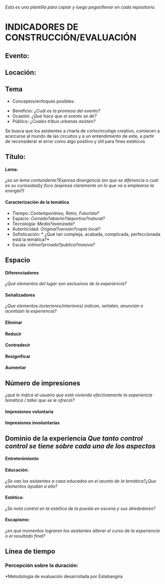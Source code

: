 *Esta es una plantilla para copiar y luego pegar/llenar en cada repositorio.*

# INDICADORES DE CONSTRUCCIÓN/EVALUACIÓN




## Evento:

## Locación:

## Tema
* Conceptos/enfoques posibles:
- Beneficio: *¿Cuál es la promesa del evento?*
- Ocasión: *¿Qué hace que el evento se dé?*
- Público: *¿Cuales tribus urbanas asisten?*


Se busca que los asistentes a charla de cortocircuitaje creativo, comiecen a acercarse al mundo de las circuitos y a un entendimiento de este, a partir de reconsiderar el error como algo positivo y útil para fines estéticos









## Título:

#### Lema:
*¿es un lema contundente?Expresa divergencia (en que se diferencia o cual es su curiosidad)y foco (expresa claramente en lo que va a emplearse la energía?)*

#### Caracterización de la temática
* Tiempo: *Contemporáneo, Retro, Futurista?*
* Espacio: *Cerrado?abierto?deportivo?natural?*
* Tecnología: *Media?avanzada?*
* Autenticidad: *Original?versión?copia local?*
* Sofisticación: * ¿Qué tan compleja, acabada, complicada,
perfeccionada está la temática?*
* Escala :*intima?privada?publica?masiva?*

## Espacio
#### Diferenciadores
*¿Qué elementos del lugar son exclusivos de la experiencia?*

#### Señalizadores
*¿Que elementos (exteriores/interiores) indican, señalan, anuncian o acentúan la experiencia?*
#### Eliminar

#### Reducir

#### Contradecir

#### Resignificar

#### Aumentar

## Número de impresiones
*¿qué le indica al usuario que está viviendo efectivamente la experiencia temática / taller que se le ofreció?*

#### Impresiones voluntaria

#### Impresiones involuntarias


## Dominio de la experiencia *Que tanto control control se tiene sobre cada uno de los aspectos*
#### Entretenimiento

#### Educación:
*¿Se van los asistentes a casa educados en el asunto de la temática?¿Que elementos ayudan a ello?*

#### Estética:
*¿Se nota control en la estética de la puesta en escena y sus alrededores?*

#### Escapismo:
*¿en qué momentos lograron los asistentes alterar el curso de la experiencia o el resultado final?*


## Línea de tiempo


### Percepción sobre la duración:


*Metodología de evaluación desarrollada por Estebangira





